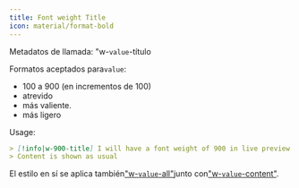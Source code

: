 ```yaml
---
title: Font weight Title
icon: material/format-bold
---
```


Metadatos de llamada: "w-`value`-título

Formatos aceptados para`value`:
- 100 a 900 (en incrementos de 100)
- atrevido
- más valiente.
- más ligero

Usage:
```md
> [!info|w-900-title] I will have a font weight of 900 in live preview and reading mode/reading mode
> Content is shown as usual
```

El estilo en sí se aplica también["w-`value`-all"](。/combined-styling/page-24.md)junto con["w-`value`-content"](。/content-styling/page-14.md).